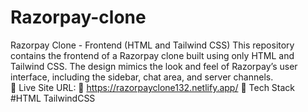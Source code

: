 # Razorpay-clone
Razorpay Clone - Frontend (HTML and Tailwind CSS) This repository contains the frontend of a Razorpay clone built using only HTML and Tailwind CSS. The design mimics the look and feel of Razorpay’s user interface, including the sidebar, chat area, and server channels.  
📌 Live Site URL: 
🚀 https://razorpayclone132.netlify.app/
📌 Tech Stack
#HTML TailwindCSS
